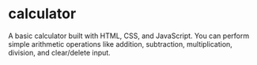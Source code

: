 # calculator

A basic calculator built with HTML, CSS, and JavaScript. You can perform simple arithmetic operations like addition, subtraction, multiplication, division, and clear/delete input.
